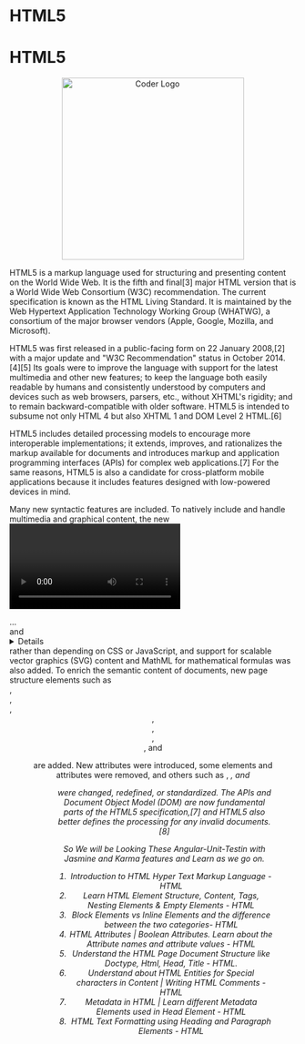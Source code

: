 # HTML5


# HTML5

<p align="center">
<a  target="blank"><img src="https://encrypted-tbn0.gstatic.com/images?q=tbn:ANd9GcQpngGRjYX1ca7qAADU3K6eGLj7ShQE3L2otdzfryl_Y9Ht2QRoQKYQbsXd36XIxMbYOw0&usqp=CAU" width="320" alt="Coder Logo" /></a>
</p>

HTML5 is a markup language used for structuring and presenting content on the World Wide Web. It is the fifth and final[3] major HTML version that is a World Wide Web Consortium (W3C) recommendation. The current specification is known as the HTML Living Standard. It is maintained by the Web Hypertext Application Technology Working Group (WHATWG), a consortium of the major browser vendors (Apple, Google, Mozilla, and Microsoft).

HTML5 was first released in a public-facing form on 22 January 2008,[2] with a major update and "W3C Recommendation" status in October 2014.[4][5] Its goals were to improve the language with support for the latest multimedia and other new features; to keep the language both easily readable by humans and consistently understood by computers and devices such as web browsers, parsers, etc., without XHTML's rigidity; and to remain backward-compatible with older software. HTML5 is intended to subsume not only HTML 4 but also XHTML 1 and DOM Level 2 HTML.[6]

HTML5 includes detailed processing models to encourage more interoperable implementations; it extends, improves, and rationalizes the markup available for documents and introduces markup and application programming interfaces (APIs) for complex web applications.[7] For the same reasons, HTML5 is also a candidate for cross-platform mobile applications because it includes features designed with low-powered devices in mind.

Many new syntactic features are included. To natively include and handle multimedia and graphical content, the new <video>, <audio> and <canvas> elements were added, expandable sections are natively implemented through <summary>...</summary> and <details>...</details> rather than depending on CSS or JavaScript, and support for scalable vector graphics (SVG) content and MathML for mathematical formulas was also added. To enrich the semantic content of documents, new page structure elements such as <main>, <section>, <article>, <header>, <footer>, <aside>, <nav>, and <figure> are added. New attributes were introduced, some elements and attributes were removed, and others such as <a>, <cite>, and <menu> were changed, redefined, or standardized. The APIs and Document Object Model (DOM) are now fundamental parts of the HTML5 specification,[7] and HTML5 also better defines the processing for any invalid documents.[8]

So We will be Looking These Angular-Unit-Testin with Jasmine and Karma   features and Learn as we go on.
1. Introduction to HTML Hyper Text Markup Language - HTML
2. Learn HTML Element Structure, Content, Tags, Nesting Elements & Empty Elements - HTML
3. Block Elements vs Inline Elements and the difference between the two categories- HTML
4. HTML Attributes | Boolean Attributes. Learn about the Attribute names and attribute values - HTML
5. Understand the HTML Page Document Structure like Doctype, Html, Head, Title - HTML.
6. Understand about HTML Entities for Special characters in Content | Writing HTML Comments - HTML
7. Metadata in HTML | Learn different Metadata Elements used in Head Element - HTML
8. HTML Text Formatting using Heading and Paragraph Elements - HTML
